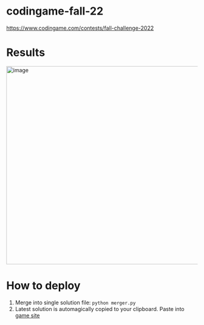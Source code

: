# codingame-fall-22
https://www.codingame.com/contests/fall-challenge-2022

# Results
<img width="522" alt="image" src="https://user-images.githubusercontent.com/5615725/210801102-5de2cc97-bd5a-4827-949d-addbf4dfb90e.png">



# How to deploy
1. Merge into single solution file: `python merger.py`
2. Latest solution is automagically copied to your clipboard. Paste into [game site](https://www.codingame.com/ide/challenge/fall-challenge-2022)
